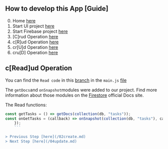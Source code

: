 ## How to develop this App [Guide]

0.  Home [here](/README.md)
1.  Start UI project [here](/00starterfiles.md)
2.  Start Firebase project [here](/01firebase.md)
3.  [C]rud Operation [here](/02create.md)
4.  c[R]ud Operation [here](/03read.md)
5.  cr[U]d Operation [here](/04update.md)
6.  cru[D] Operation [here](/05delete.md)

## c[Read]ud Operation

You can find the `Read code` in this [branch](https://github.com/carobarreirov/crud-firebase/tree/read) in the `main.js` [file](https://github.com/carobarreirov/crud-firebase/blob/read/main.js)

The `getDocs`and `onSnapshot`modules were added to our project.
Find more information about those modules on the [Firestore]() official Docs site.

The Read functions:

````javascript
const getTasks = () => getDocs(collection(db, "tasks"));
const onGetTasks = (callback) => onSnapshot(collection(db, "tasks"), callback);
    });
    ```

> Previous Step [here](/02create.md)
> Next Step [here](/04update.md)
````
